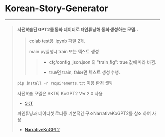 # Korean-Story-Generator
---
> #### 사전학습된 GPT2를 동화 데이터로 파인튜닝해 동화 생성하는 모델..
>> colab test용 .ipynb 파일 2개.
>> 
>> main.py실행시 train 또는 텍스트 생성
>>> - cfg/config_json.json 의 "train_flg": true 값에 따라 바뀜.
>>> 
>>> - true면 train, false면 텍스트 생성 수행.
>
> ```pip install -r requirements.txt``` 이용 환경 셋팅
>
> 사전학습 모델은 SKT의 KoGPT2 Ver 2.0 사용
> - [SKT](https://github.com/SKT-AI/KoGPT2)
> 
> 파인튜닝과 데이터셋 로더등 기본적인 구조NarrativeKoGPT2를 참조 하여 사용
> - [NarrativeKoGPT2](https://github.com/shbictai/narrativeKoGPT2)
